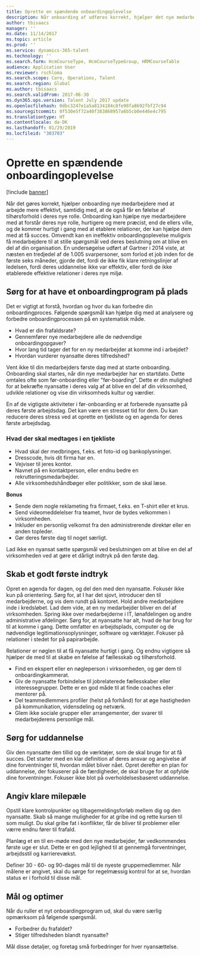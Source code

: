 ```yaml
---
title: Oprette en spændende onboardingoplevelse
description: Når onboarding af udføres korrekt, hjælper det nye medarbejdere med at få en følelse af tilhørsforhold i deres nye organisation.
author: tbisaacs
manager: ''
ms.date: 11/14/2017
ms.topic: article
ms.prod: ''
ms.service: dynamics-365-talent
ms.technology: ''
ms.search.form: HcmCourseType, HcmCourseTypeGroup, HRMCourseTable
audience: Application User
ms.reviewer: rschloma
ms.search.scope: Core, Operations, Talent
ms.search.region: Global
ms.author: tbisaacs
ms.search.validFrom: 2017-06-30
ms.dyn365.ops.version: Talent July 2017 update
ms.openlocfilehash: 0dbc3247e1a5a8134184c8fe98fa8692fbf27c94
ms.sourcegitcommit: 0f530e5f72a40f383868957a6b5cb0e446e4c795
ms.translationtype: HT
ms.contentlocale: da-DK
ms.lasthandoff: 01/29/2019
ms.locfileid: "303703"
---
```

# <a name="create-an-engaging-onboarding-experience"></a>Oprette en spændende onboardingoplevelse

[!include [banner](includes/banner.md)]

Når det gøres korrekt, hjælper onboarding nye medarbejdere med at arbejde mere effektivt, samtidig med, at de også får en følelse af tilhørsforhold i deres nye rolle. Onboarding kan hjælpe nye medarbejdere med at forstår deres nye rolle, hurtigere og mere præcist, end de ellers ville, og de kommer hurtigt i gang med at etablere relationer, der kan hjælpe dem med at få succes. Omvendt kan en ineffektiv onboardingoplevelse muligvis få medarbejdere til at stille spørgsmål ved deres beslutning om at blive en del af din organisation. En undersøgelse udført af Gartner i 2014 viste, at næsten en tredjedel af de 1.005 svarpersoner, som forlod et job inden for de første seks måneder, gjorde det, fordi de ikke fik klare retningslinjer af ledelsen, fordi deres uddannelse ikke var effektiv, eller fordi de ikke etablerede effektive relationer i deres nye miljø.

## <a name="have-an-onboarding-program-in-place"></a>Sørg for at have et onboardingprogram på plads
Det er vigtigt at forstå, hvordan og hvor du kan forbedre din onboardingproces. Følgende spørgsmål kan hjælpe dig med at analysere og forbedre onboardingprocessen på en systematisk måde.

- Hvad er din frafaldsrate?
- Gennemfører nye medarbejdere alle de nødvendige onboardingopgaver?
- Hvor lang tid tager det for en ny medarbejder at komme ind i arbejdet?
- Hvordan vurderer nyansatte deres tilfredshed?

Vent ikke til din medarbejders første dag med at starte onboarding. Onboarding skal startes, når din nye medarbejder har en startdato. Dette omtales ofte som før-onboarding eller "før-boarding". Dette er din mulighed for at bekræfte nyansatte i deres valg af at blive en del af din virksomhed, udvikle relationer og vise din virksomheds kultur og værdier.

En af de vigtigste aktiviteter i før-onboarding er at forberede nyansatte på deres første arbejdsdag. Det kan være en stresset tid for dem. Du kan reducere deres stress ved at oprette en tjekliste og en agenda for deres første arbejdsdag.

### <a name="what-to-include-in-a-checklist"></a>Hvad der skal medtages i en tjekliste

- Hvad skal der medbringes, f.eks. et foto-id og bankoplysninger.
- Dresscode, hvis dit firma har en.
- Vejviser til jeres kontor.
- Navnet på en kontaktperson, eller endnu bedre en rekrutteringsmedarbejder.
- Alle virksomhedshåndbøger eller politikker, som de skal læse.

**Bonus**

- Sende dem nogle reklameting fra firmaet, f.eks. en T-shirt eller et krus.
- Send videomeddelelser fra teamet, hvor de bydes velkommen i virksomheden.
- Inkluder en personlig velkomst fra den administrerende direktør eller en anden topleder.
- Gør deres første dag til noget særligt.

Lad ikke en nyansat sætte spørgsmål ved beslutningen om at blive en del af virksomheden ved at gøre et dårligt indtryk på den første dag.

## <a name="create-a-good-first-impression"></a>Skab et godt første indtryk

Opret en agenda for dagen, og del den med den nyansatte. Fokusér ikke kun på orientering. Sørg for, at I har det sjovt, introducer den til medarbejderne, og vis dem rundt på kontoret. Hold andre medarbejdere inde i kredsløbet. Lad dem vide, at en ny medarbejder bliver en del af virksomheden. Spring ikke over medarbejderne i IT, lønafdelingen og andre administrative afdelinger. Sørg for, at nyansatte har alt, hvad de har brug for til at komme i gang. Dette omfatter en arbejdsplads, computer og de nødvendige legitimationsoplysninger, software og værktøjer. Fokuser på relationer i stedet for på papirarbejde.

Relationer er nøglen til at få nyansatte hurtigt i gang. Og endnu vigtigere så hjælper de med til at skabe en følelse af fællesskab og tilhørsforhold.

- Find en ekspert eller en nøgleperson i virksomheden, og gør dem til onboardingkammerat.
- Giv de nyansatte forbindelse til jobrelaterede fællesskaber eller interessegrupper. Dette er en god måde til at finde coaches eller mentorer på.
- Del teammedlemmers profiler (helst på forhånd) for at øge hastigheden på kommunikation, vidensdeling og netværk.
- Glem ikke sociale grupper eller arrangementer, der svarer til medarbejderens personlige mål.

## <a name="provide-training"></a>Sørg for uddannelse

Giv den nyansatte den tillid og de værktøjer, som de skal bruge for at få succes. Det starter med en klar definition af deres ansvar og angivelse af dine forventninger til, hvordan målet bliver nået. Opret derefter en plan for uddannelse, der fokuserer på de færdigheder, de skal bruge for at opfylde dine forventninger. Fokuser ikke blot på overholdelsesbaseret uddannelse.

## <a name="set-clear-milestones"></a>Angiv klare milepæle

Opstil klare kontrolpunkter og tilbagemeldingsforløb mellem dig og den nyansatte. Skab så mange muligheder for at gribe ind og rette kursen til som muligt. Du skal gribe fat i konflikter, får de bliver til problemer eller værre endnu fører til frafald.

Planlæg et en til en-møde med den nye medarbejder, før vedkommendes første uge er slut. Dette er en god lejlighed til at gennemgå forventninger, arbejdsstil og karrierevækst.

Definer 30 - 60- og 90-dages mål til de nyeste gruppemedlemmer. Når målene er angivet, skal du sørge for regelmæssig kontrol for at se, hvordan status er i forhold til disse mål.

## <a name="measure-and-optimize"></a>Mål og optimer

Når du ruller et nyt onboardingprogram ud, skal du være særlig opmærksom på følgende spørgsmål. 

- Forbedrer du frafaldet?
- Stiger tilfredsheden blandt nyansatte? 

Mål disse detaljer, og foretag små forbedringer for hver nyansættelse.

